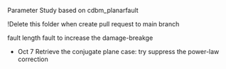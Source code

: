 Parameter Study based on cdbm_planarfault

!Delete this folder when create pull request to main branch

fault length fault to increase the damage-breakge 

- Oct 7
Retrieve the conjugate plane case: try suppress the power-law correction